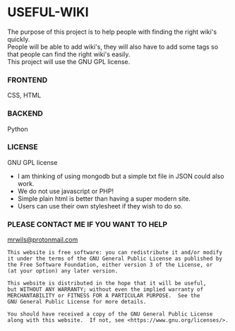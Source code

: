 
# USEFUL-WIKI

The purpose of this project is to help people with finding the right wiki's quickly.   
People will be able to add wiki's, they will also have to add some tags so that people can find the right wiki's easily.   
This project will use the GNU GPL license.  

### FRONTEND
CSS, HTML

### BACKEND
Python

### LICENSE
GNU GPL license  
  
- I am thinking of using mongodb but a simple txt file in JSON could also work.
- We do not use javascript or PHP!
- Simple plain html is better than having a super modern site.
- Users can use their own stylesheet if they wish to do so. 


### PLEASE CONTACT ME IF YOU WANT TO HELP 
mrwils@protonmail.com  

    This website is free software: you can redistribute it and/or modify
    it under the terms of the GNU General Public License as published by
    the Free Software Foundation, either version 3 of the License, or
    (at your option) any later version.

    This website is distributed in the hope that it will be useful,
    but WITHOUT ANY WARRANTY; without even the implied warranty of
    MERCHANTABILITY or FITNESS FOR A PARTICULAR PURPOSE.  See the
    GNU General Public License for more details.

    You should have received a copy of the GNU General Public License
    along with this website.  If not, see <https://www.gnu.org/licenses/>.
